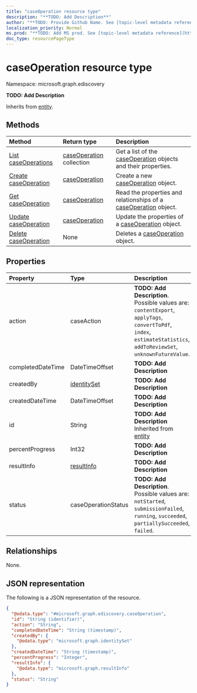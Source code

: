 ```yaml
---
title: "caseOperation resource type"
description: "**TODO: Add Description**"
author: "**TODO: Provide Github Name. See [topic-level metadata reference](https://msgo.azurewebsites.net/add/document/guidelines/metadata.html#topic-level-metadata)**"
localization_priority: Normal
ms.prod: "**TODO: Add MS prod. See [topic-level metadata reference](https://msgo.azurewebsites.net/add/document/guidelines/metadata.html#topic-level-metadata)**"
doc_type: resourcePageType
---
```


# caseOperation resource type

Namespace: microsoft.graph.ediscovery



**TODO: Add Description**


Inherits from [entity](../resources/entity.md).

## Methods
|Method|Return type|Description|
|:---|:---|:---|
|[List caseOperations](../api/caseoperation-list.md)|[caseOperation](../resources/ediscovery-caseoperation.md) collection|Get a list of the [caseOperation](../resources/caseoperation.md) objects and their properties.|
|[Create caseOperation](../api/ediscovery-caseoperation-create.md)|[caseOperation](../resources/ediscovery-caseoperation.md)|Create a new [caseOperation](../resources/ediscovery-caseoperation.md) object.|
|[Get caseOperation](../api/ediscovery-caseoperation-get.md)|[caseOperation](../resources/ediscovery-caseoperation.md)|Read the properties and relationships of a [caseOperation](../resources/ediscovery-caseoperation.md) object.|
|[Update caseOperation](../api/ediscovery-caseoperation-update.md)|[caseOperation](../resources/ediscovery-caseoperation.md)|Update the properties of a [caseOperation](../resources/ediscovery-caseoperation.md) object.|
|[Delete caseOperation](../api/ediscovery-caseoperation-delete.md)|None|Deletes a [caseOperation](../resources/ediscovery-caseoperation.md) object.|

## Properties
|Property|Type|Description|
|:---|:---|:---|
|action|caseAction|**TODO: Add Description**. Possible values are: `contentExport`, `applyTags`, `convertToPdf`, `index`, `estimateStatistics`, `addToReviewSet`, `unknownFutureValue`.|
|completedDateTime|DateTimeOffset|**TODO: Add Description**|
|createdBy|[identitySet](../resources/ediscovery-identityset.md)|**TODO: Add Description**|
|createdDateTime|DateTimeOffset|**TODO: Add Description**|
|id|String|**TODO: Add Description** Inherited from [entity](../resources/ediscovery-entity.md)|
|percentProgress|Int32|**TODO: Add Description**|
|resultInfo|[resultInfo](../resources/ediscovery-resultinfo.md)|**TODO: Add Description**|
|status|caseOperationStatus|**TODO: Add Description**. Possible values are: `notStarted`, `submissionFailed`, `running`, `succeeded`, `partiallySucceeded`, `failed`.|

## Relationships
None.

## JSON representation
The following is a JSON representation of the resource.
<!-- {
  "blockType": "resource",
  "keyProperty": "id",
  "@odata.type": "microsoft.graph.ediscovery.caseOperation",
  "baseType": "microsoft.graph.entity",
  "openType": false
}
-->
``` json
{
  "@odata.type": "#microsoft.graph.ediscovery.caseOperation",
  "id": "String (identifier)",
  "action": "String",
  "completedDateTime": "String (timestamp)",
  "createdBy": {
    "@odata.type": "microsoft.graph.identitySet"
  },
  "createdDateTime": "String (timestamp)",
  "percentProgress": "Integer",
  "resultInfo": {
    "@odata.type": "microsoft.graph.resultInfo"
  },
  "status": "String"
}
```

